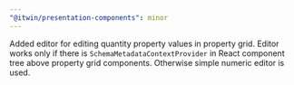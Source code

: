 ```yaml
---
"@itwin/presentation-components": minor
---
```


Added editor for editing quantity property values in property grid. Editor works only if there is `SchemaMetadataContextProvider` in React component tree above property grid components. Otherwise simple numeric editor is used.
